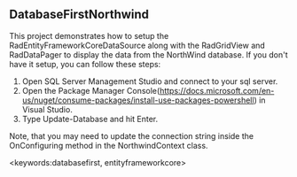 ﻿## DatabaseFirstNorthwind ##

This project demonstrates how to setup the RadEntityFrameworkCoreDataSource along with the RadGridView and RadDataPager to display the
data from the NorthWind database. If you don't have it setup, you can follow these steps:

1. Open SQL Server Management Studio and connect to your sql server. 
2. Open the Package Manager Console(https://docs.microsoft.com/en-us/nuget/consume-packages/install-use-packages-powershell) in Visual Studio.
3. Type Update-Database and hit Enter.


Note, that you may need to update the connection string inside the OnConfiguring method in the NorthwindContext class. 


<keywords:databasefirst, entityframeworkcore>
